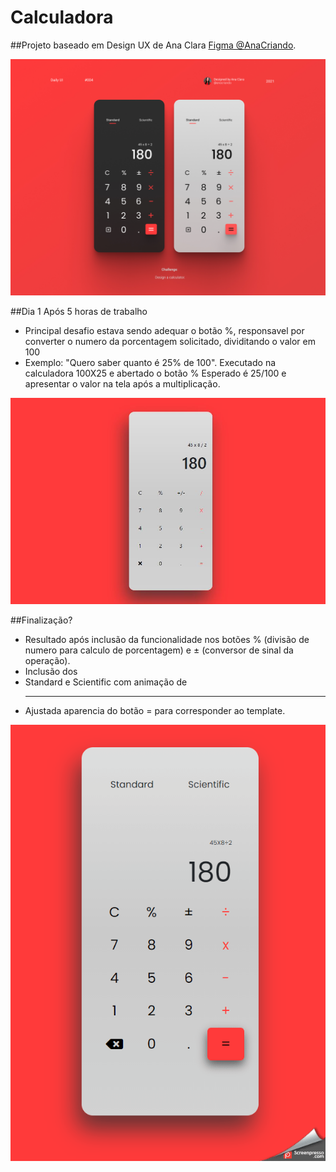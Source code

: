 # Calculadora 

##Projeto baseado em Design UX de Ana Clara [Figma @AnaCriando](https://www.figma.com/file/I0TKs9k0MdAc80l61SjzCE/Calculator-Daily-UI-004-Community?node-id=1%3A2/). 


<p align="center">
  <img alt="" title="calc" src="assets/calc.jpg" width="800px" />
  
</p>

##Dia 1 Após 5 horas de trabalho

- Principal desafio estava sendo adequar o botão %, responsavel por converter o numero da porcentagem solicitado, dividitando o valor em 100
- Exemplo: "Quero saber quanto é 25% de 100". Executado na calculadora 100X25 e abertado o botão % Esperado é 25/100 e apresentar o valor na tela após a multiplicação.  

<p align="center">
  <img alt="" title="calc" src="assets/calculadora08-06-2021.JPG" width="800px" />
</p>

##Finalização? 

- Resultado após inclusão da funcionalidade nos botões % (divisão de numero para calculo de porcentagem) e ± (conversor de sinal da operação). 
- Inclusão dos <li> Standard e Scientific com animação de <hr>
- Ajustada aparencia do botão = para corresponder ao template. 

<p align="center">
  <img alt="" title="calc" src="assets/gif/calculado.gif" width="800px" />
</p>

